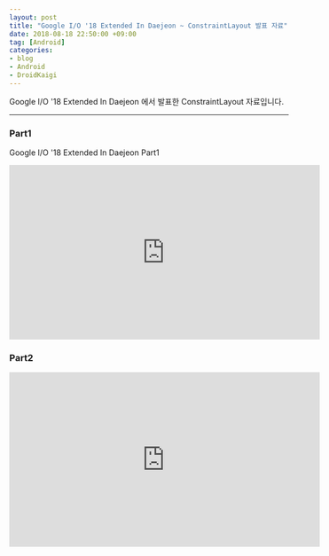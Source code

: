 ```yaml
---
layout: post
title: "Google I/O '18 Extended In Daejeon ~ ConstraintLayout 발표 자료"
date: 2018-08-18 22:50:00 +09:00
tag: [Android]
categories:
- blog
- Android
- DroidKaigi
---
```


Google I/O '18 Extended In Daejeon 에서 발표한 ConstraintLayout 자료입니다.

<!--more-->

- - -

### Part1

Google I/O '18 Extended In Daejeon Part1

<script async class="speakerdeck-embed" data-id="c230157c68954f5eb7d41b14acf3b7c4" data-ratio="1.77777777777778" src="//speakerdeck.com/assets/embed.js"></script>

<div class="youtube">
  <iframe width="560" height="315" src="https://www.youtube.com/embed/cWC7GLwL1xg" frameborder="0" allow="autoplay; encrypted-media" allowfullscreen></iframe>
</div>

### Part2

<script async class="speakerdeck-embed" data-id="568940f656124a9196dcb83049142e82" data-ratio="1.77777777777778" src="//speakerdeck.com/assets/embed.js"></script>

<div class="youtube">
  <iframe width="560" height="315" src="https://www.youtube.com/embed/Ug83_PxCev8" frameborder="0" allow="autoplay; encrypted-media" allowfullscreen></iframe>
</div>